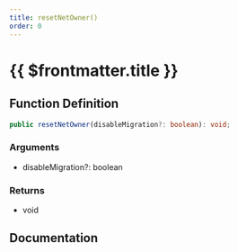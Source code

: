 ```yaml
---
title: resetNetOwner()
order: 0
---
```


# {{ $frontmatter.title }}

<!--@include: ./resetNetOwner_partial_header.md-->

## Function Definition

```ts
public resetNetOwner(disableMigration?: boolean): void;
```

### Arguments

* disableMigration?: boolean

### Returns

* void

## Documentation

<!--@include: ./resetNetOwner_partial_footer.md-->
